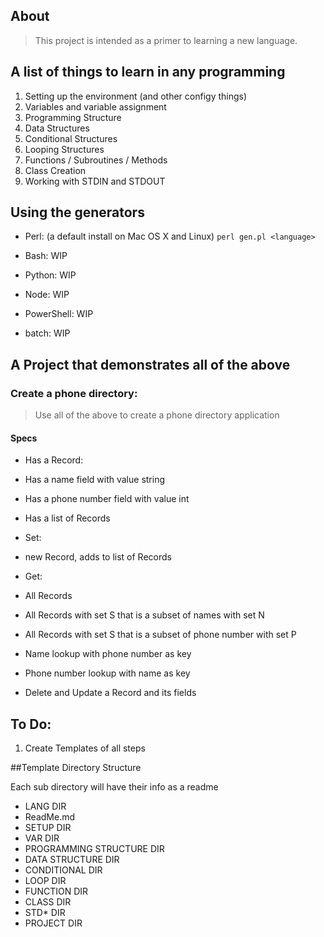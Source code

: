 ## About

> This project is intended as a primer to learning a new language.

## A list of things to learn in any programming

1. Setting up the environment (and other configy things)
2. Variables and variable assignment
3. Programming Structure
4. Data Structures
5. Conditional Structures
6. Looping Structures
7. Functions / Subroutines / Methods
7. Class Creation
8. Working with STDIN and STDOUT

## Using the generators

* Perl: (a default install on Mac OS X and Linux) 
`perl gen.pl <language>`

* Bash: WIP
* Python: WIP
* Node: WIP
* PowerShell: WIP
* batch: WIP

## A Project that demonstrates all of the above

### Create a phone directory:

> Use all of the above to create a phone directory application

#### Specs
* Has a Record:
 * Has a name field with value string
 * Has a phone number field with value int

* Has a list of Records

* Set:
 * new Record, adds to list of Records

* Get:
 * All Records
 * All Records with set S that is a subset of names with set N
 * All Records with set S that is a subset of phone number with set P
 * Name lookup with phone number as key
 * Phone number lookup with name as key

* Delete and Update a Record and its fields


## To Do:
1. Create Templates of all steps


##Template Directory Structure

Each sub directory will have their info as a readme

* LANG DIR
 * ReadMe.md
 * SETUP DIR
 * VAR DIR
 * PROGRAMMING STRUCTURE DIR
 * DATA STRUCTURE DIR
 * CONDITIONAL DIR
 * LOOP DIR
 * FUNCTION DIR
 * CLASS DIR
 * STD* DIR
 * PROJECT DIR 

